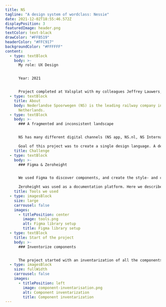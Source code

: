 ```yaml
---
title: NS
tagline: "A design system of wordclass: Nessie"
date: 2021-12-02T18:55:46.572Z
displayPosition: 3
featuredImage: header.png
textColor: text-black
drawColor: "#FFB519"
headerColor: "#FFC917"
backgroundColor: "#FFFFFF"
content:
  - type: textBlock
    body: >-
      My role: UX Design


      Year: 2021


      Project completed at Valsplat with my colleagues Jeffrey Lauwers, Niek van Bijnen (ux designers), and Julian Neef (Design evangelist).
  - type: textBlock
    title: About
    body: Nederlandse Spoorwegen (NS) is the leading railway company in The
      Netherlands.
  - type: textBlock
    body: >-
      ### A fragmented and inconsistent landscape


      NS has many different digital channels (NS app, NS.nl, NS International). Channels that were created independently of each other. Over time, this caused a fragmented and inconsistent digital landscape.\

      Goal of this project was to create a single design language. A design system available for all designers and developers working on NS products.
    title: Challenge
  - type: textBlock
    body: >-
      ### Figma & Zeroheight


      We used Figma to discover components, and create the style- and component libraries for web and app.\

      Zeroheight was used as a documentation platform. Here we described per component its purpose, best practices, and accessibility and copy guidelines.
    title: Tools we used
  - type: imagesBlock
    size: large
    carrousel: false
    images:
      - titlePosition: center
        image: tools.png
        alt: Figma library setup
        title: Figma library setup
  - type: textBlock
    title: Start of the project
    body: >-
      ### Inventorize components


      The project started with an inventarization of all the components and fundamentals that live within the digital channels of NS.
  - type: imagesBlock
    size: fullWidth
    carrousel: false
    images:
      - titlePosition: left
        image: component-inventarisation.png
        alt: Component inventarization
        title: Component inventarization
---
```

